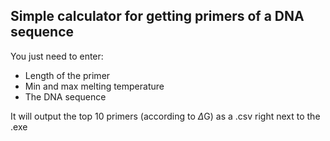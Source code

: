 ## Simple calculator for getting primers of a DNA sequence
You just need to enter:
- Length of the primer
- Min and max melting temperature
- The DNA sequence

It will output the top 10 primers (according to $\Delta$G) as a .csv right next to the .exe
